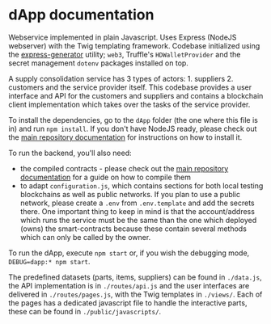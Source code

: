 # dApp documentation

Webservice implemented in plain Javascript. Uses Express (NodeJS webserver) with the Twig templating framework. Codebase initialized using the [express-generator](https://expressjs.com/en/starter/generator.html) utility; `web3`, Truffle's `HDWalletProvider` and the secret management `dotenv` packages installed on top.

A supply consolidation service has 3 types of actors: 1. suppliers 2. customers and the service provider itself. This codebase provides a user interface and API for the customers and suppliers and contains a blockchain client implementation which takes over the tasks of the service provider.

To install the dependencies, go to the `dApp` folder (the one where this file is in) and run `npm install`. If you don't have NodeJS ready, please check out the [main repository documentation](../README.md) for instructions on how to install it.

To run the backend, you'll also need:
- the compiled contracts - please check out the [main repository documentation](../README.md) for a guide on how to compile them
- to adapt `configuration.js`, which contains sections for both local testing blockchains as well as public networks. If you plan to use a public network, please create a `.env` from `.env.template` and add the secrets there. One important thing to keep in mind is that the account/address which runs the service must be the same than the one which deployed (owns) the smart-contracts because these contain several methods which can only be called by the owner. 

To run the dApp, execute `npm start` or, if you wish the debugging mode, `DEBUG=dapp:* npm start`.

The predefined datasets (parts, items, suppliers) can be found in `./data.js`, the API implementation is in `./routes/api.js` and the user interfaces are delivered in `./routes/pages.js`, with the Twig templates in `./views/`. Each of the pages has a dedicated javascript file to handle the interactive parts, these can be found in `./public/javascripts/`. 